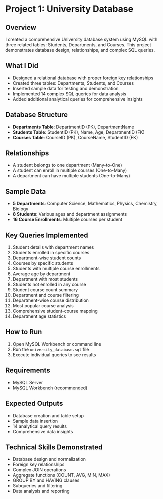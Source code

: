 # Project 1: University Database

## Overview

I created a comprehensive University database system using MySQL with three related tables: Students, Departments, and Courses. This project demonstrates database design, relationships, and complex SQL queries.

## What I Did

- Designed a relational database with proper foreign key relationships
- Created three tables: Departments, Students, and Courses
- Inserted sample data for testing and demonstration
- Implemented 14 complex SQL queries for data analysis
- Added additional analytical queries for comprehensive insights

## Database Structure

- **Departments Table**: DepartmentID (PK), DepartmentName
- **Students Table**: StudentID (PK), Name, Age, DepartmentID (FK)
- **Courses Table**: CourseID (PK), CourseName, StudentID (FK)

## Relationships

- A student belongs to one department (Many-to-One)
- A student can enroll in multiple courses (One-to-Many)
- A department can have multiple students (One-to-Many)

## Sample Data

- **5 Departments**: Computer Science, Mathematics, Physics, Chemistry, Biology
- **8 Students**: Various ages and department assignments
- **16 Course Enrollments**: Multiple courses per student

## Key Queries Implemented

1. Student details with department names
2. Students enrolled in specific courses
3. Department-wise student counts
4. Courses by specific students
5. Students with multiple course enrollments
6. Average age by department
7. Department with most students
8. Students not enrolled in any course
9. Student course count summary
10. Department and course filtering
11. Department-wise course distribution
12. Most popular course analysis
13. Comprehensive student-course mapping
14. Department age statistics

## How to Run

1. Open MySQL Workbench or command line
2. Run the `university_database.sql` file
3. Execute individual queries to see results

## Requirements

- MySQL Server
- MySQL Workbench (recommended)

## Expected Outputs

- Database creation and table setup
- Sample data insertion
- 14 analytical query results
- Comprehensive data insights

## Technical Skills Demonstrated

- Database design and normalization
- Foreign key relationships
- Complex JOIN operations
- Aggregate functions (COUNT, AVG, MIN, MAX)
- GROUP BY and HAVING clauses
- Subqueries and filtering
- Data analysis and reporting
